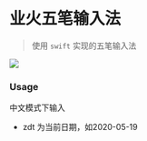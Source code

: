 # 业火五笔输入法

> 使用 `swift` 实现的五笔输入法


![](https://github.com/qwertyyb/FireWubi/workflows/CI/badge.svg)



### Usage
中文模式下输入
- zdt 为当前日期，如2020-05-19
